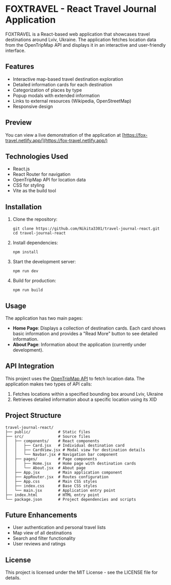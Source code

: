 # FOXTRAVEL - React Travel Journal Application

FOXTRAVEL is a React-based web application that showcases travel destinations around Lviv, Ukraine. The application fetches location data from the OpenTripMap API and displays it in an interactive and user-friendly interface.

## Features

- Interactive map-based travel destination exploration
- Detailed information cards for each destination
- Categorization of places by type
- Popup modals with extended information
- Links to external resources (Wikipedia, OpenStreetMap)
- Responsive design

## Preview

You can view a live demonstration of the application at [https://fox-travel.netlify.app/](https://fox-travel.netlify.app/)

## Technologies Used

- React.js
- React Router for navigation
- OpenTripMap API for location data
- CSS for styling
- Vite as the build tool

## Installation

1. Clone the repository:
   ```
   git clone https://github.com/Nikita3301/travel-journal-react.git
   cd travel-journal-react
   ```

2. Install dependencies:
   ```
   npm install
   ```

3. Start the development server:
   ```
   npm run dev
   ```

4. Build for production:
   ```
   npm run build
   ```

## Usage

The application has two main pages:
- **Home Page**: Displays a collection of destination cards. Each card shows basic information and provides a "Read More" button to see detailed information.
- **About Page**: Information about the application (currently under development).

## API Integration

This project uses the [OpenTripMap API](https://opentripmap.com) to fetch location data. The application makes two types of API calls:
1. Fetches locations within a specified bounding box around Lviv, Ukraine
2. Retrieves detailed information about a specific location using its XID

## Project Structure

```
travel-journal-react/
├── public/            # Static files
├── src/               # Source files
│   ├── components/    # React components
│   │   ├── Card.jsx   # Individual destination card
│   │   ├── CardView.jsx # Modal view for destination details
│   │   └── Navbar.jsx # Navigation bar component
│   ├── pages/         # Page components
│   │   ├── Home.jsx   # Home page with destination cards
│   │   └── About.jsx  # About page
│   ├── App.jsx        # Main application component
│   ├── AppRouter.jsx  # Routes configuration
│   ├── App.css        # Main CSS styles
│   ├── index.css      # Base CSS styles
│   └── main.jsx       # Application entry point
├── index.html         # HTML entry point
└── package.json       # Project dependencies and scripts
```

## Future Enhancements

- User authentication and personal travel lists
- Map view of all destinations
- Search and filter functionality
- User reviews and ratings

## License

This project is licensed under the MIT License - see the LICENSE file for details.
